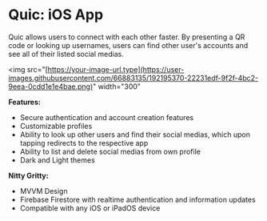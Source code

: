 # Quic: iOS App
Quic allows users to connect with each other faster. By presenting a QR code or looking up usernames, users can find other user's accounts and see all of their listed social medias. 

<img src="[https://your-image-url.type](https://user-images.githubusercontent.com/66883135/192195370-22231edf-9f2f-4bc2-9eea-0cdd1e1e4bae.png)" width="300"

**Features:**
- Secure authentication and account creation features
- Customizable profiles
- Ability to look up other users and find their social medias, which upon tapping redirects to the respective app
- Ability to list and delete social medias from own profile
- Dark and Light themes

**Nitty Gritty:**
- MVVM Design
- Firebase Firestore with realtime authentication and information updates
- Compatible with any iOS or iPadOS device
